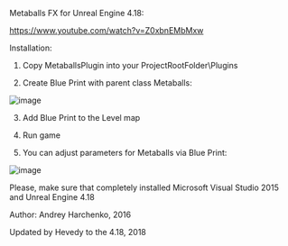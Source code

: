 Metaballs FX for Unreal Engine 4.18:

https://www.youtube.com/watch?v=Z0xbnEMbMxw



Installation:

1) Copy MetaballsPlugin into your ProjectRootFolder\Plugins

2) Create Blue Print with parent class Metaballs:

![image](https://cloud.githubusercontent.com/assets/9151008/13838301/e6cfb902-ec23-11e5-9de8-7aa44092e00d.png)


3) Add Blue Print to the Level map

4) Run game

5) You can adjust parameters for Metaballs via Blue Print:

![image](https://cloud.githubusercontent.com/assets/9151008/13838346/46b6a70e-ec24-11e5-9898-07a615118e16.png)



Please, make sure that completely installed Microsoft Visual Studio 2015 and Unreal Engine 4.18


Author:
Andrey Harchenko, 2016

Updated by Hevedy to the 4.18, 2018
